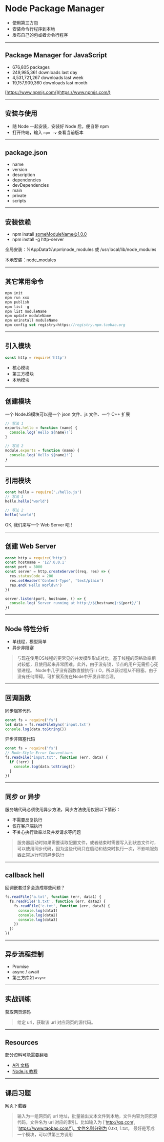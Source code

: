 # Node Package Manager

- 使用第三方包
- 安装命令行程序到本地
- 发布自己的包或者命令行程序

---

## Package Manager for JavaScript

- 676,805 packages
- 249,985,361 downloads last day
- 4,531,721,267 downloads last week
- 19,157,909,360 downloads last month

[https://www.npmjs.com/](https://www.npmjs.com/)

---

## 安装与使用

- 随 Node 一起安装，安装好 Node 后，便自带 npm
- 打开终端，输入 `npm -v` 查看当前版本

---

## package.json

- name
- version
- description
- dependencies
- devDependencies
- main
- private
- scripts

---

## 安装依赖

- npm install someModuleName@1.0.0
- npm install -g http-server


全局安装：%AppData%\npm\node_modules 或 /usr/local/lib/node_modules

本地安装：node_modules

---

## 其它常用命令

```js
npm init
npm run xxx
npm publish
npm list -g
npm list moduleName
npm update moduleName
npm uninstall moduleName
npm config set registry=https://registry.npm.taobao.org
```

---

## 引入模块

```js
const http = require('http')
```

- 核心模块
- 第三方模块
- 本地模块

---

## 创建模块

一个 NodeJS模块可以是一个 json 文件、js 文件、一个 C++ 扩展

```js
// 写法 1
exports.hello = function (name) {
  console.log(`Hello ${name}!`)
}

// 写法 2
module.exports = function (name) {
  console.log(`Hello ${name}!`)
}
```

---

## 引用模块

```js
const hello = require('./hello.js')
// 写法 1
hello.hello('world')

// 写法 2
hello('world')
```

OK, 我们来写一个 Web Server 吧！

---

## 创建 Web Server

```js
const http = require('http')
const hostname = '127.0.0.1'
const port = 3000
const server = http.createServer((req, res) => {
  res.statusCode = 200
  res.setHeader('Content-Type', 'text/plain')
  res.end('Hello World\n')
})

server.listen(port, hostname, () => {
  console.log(`Server running at http://${hostname}:${port}/`)
})
```

---

## Node 特性分析

- 单线程，模型简单
- 异步非阻塞

> 与现在使用OS线程的更常见的并发模型形成对比。基于线程的网络效率相对较低，且使用起来非常困难。此外，由于没有锁，节点的用户无需担心死锁进程。 Node中几乎没有函数直接执行I / O，所以该过程从不阻塞。由于没有任何障碍，可扩展系统在Node中开发非常合理。

---

## 回调函数

同步阻塞代码

```js
const fs = require('fs')
let data = fs.readFileSync('input.txt')
console.log(data.toString())
```

异步非阻塞代码

```js
const fs = require('fs')
// Node-Style Error Conventions
fs.readFile('input.txt', function (err, data) {
  if (!err) {
    console.log(data.toString())
  }
})
```

---

## 同步 or 异步

服务端代码必须使用异步方法，同步方法使用仅限以下情形：

- 不需要反复执行
- 仅在客户端执行
- 不关心执行效率以及并发请求等问题

> 服务器启动时如果需要读取配置文件，或者结束时需要写入到状态文件时，可以使用同步代码，因为这些代码只在启动和结束时执行一次，不影响服务器正常运行时的异步执行

---

## callback hell

回调嵌套过多会造成哪些问题？

```js
fs.readFile('a.txt', function (err, data1) {
  fs.readFile('b.txt', function (err, data2) {
    fs.readFile('c.txt', function (err, data3) {
      console.log(data1)
      console.log(data2)
      console.log(data3)
    })
  })
})
```

---

## 异步流程控制

- Promise
- async / await
- 第三方库如 `async`

---

## 实战训练

获取网页源码

> 给定 url，获取该 url 对应网页的源代码。

---

## Resources

部分资料可能需要翻墙

- [API 文档](https://davidcai1993.gitbooks.io/nodejs-api-doc-in-chinese/content/)
- [Node.js 教程](http://www.runoob.com/nodejs/nodejs-tutorial.html)

---

## 课后习题

网页下载器

> 输入为一组网页的 url 地址，批量输出文本文件到本地，文件内容为网页源代码，文件名为 url 对应的索引。比如输入为 ['http://qq.com', 'https://www.taobao.com/']，文件名则分别为 0.txt, 1.txt。
最好是写成一个模块，可以供第三方调用
